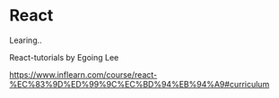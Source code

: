 # React

Learing..

React-tutorials by Egoing Lee



https://www.inflearn.com/course/react-%EC%83%9D%ED%99%9C%EC%BD%94%EB%94%A9#curriculum


